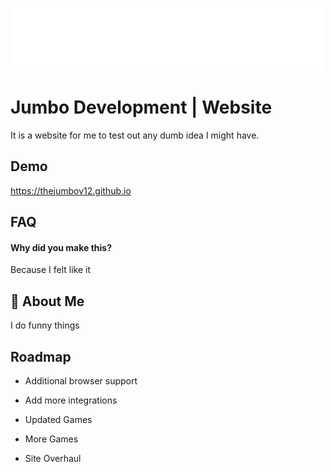 
![Logo](https://github.com/TheJumbov12/TheJumbov12.github.io/blob/main/developmentlogowhite.png?raw=true)


# Jumbo Development | Website
It is a website for me to test out any dumb idea I might have.


## Demo

https://thejumbov12.github.io


## FAQ

#### Why did you make this?

Because I felt like it




## 🚀 About Me
I do funny things


## Roadmap

- Additional browser support

- Add more integrations

- Updated Games

- More Games

- Site Overhaul

